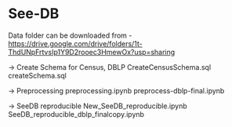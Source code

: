 # See-DB

Data folder can be downloaded from -
https://drive.google.com/drive/folders/1t-ThdUNpFrtvsIp1Y9D2rooec3HmewOx?usp=sharing


-> Create Schema for Census, DBLP
 CreateCensusSchema.sql
 createSchema.sql
 
-> Preprocessing 
preprocessing.ipynb
preprocess-dblp-final.ipynb

-> SeeDB reproducible
New_SeeDB_reproducible.ipynb
SeeDB_reproducible_dblp_finalcopy.ipynb

